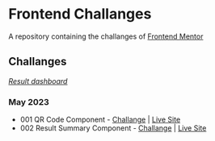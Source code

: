 # Frontend Challanges
A repository containing the challanges of [Frontend Mentor](https://www.frontendmentor.io/challenges)



## Challanges
*[Result dashboard](https://www.frontendmentor.io/profile/N1CK145)*


### May 2023

- 001 QR Code Component - [Challange](https://www.frontendmentor.io/solutions/basic-qrcode-component-nI-ClDpk76) | [Live Site](https://n1ck145.github.io/001_qr-code-component)
- 002 Result Summary Component - [Challange](https://www.frontendmentor.io/challenges/results-summary-component-CE_K6s0maV/hub) | [Live Site](https://n1ck145.github.io/002_results-summary-component)